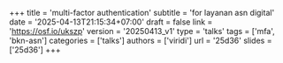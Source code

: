 +++
title = 'multi-factor authentication'
subtitle = 'for layanan asn digital'
date = '2025-04-13T21:15:34+07:00'
draft = false
link = 'https://osf.io/ukszp'
version = '20250413_v1'
type = 'talks'
tags = ['mfa', 'bkn-asn']
categories = ['talks']
authors = ['viridi']
url = '25d36'
slides = ['25d36']
+++
